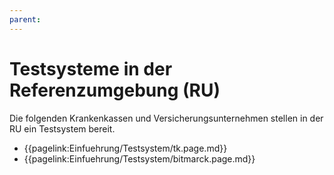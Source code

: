```yaml
---
parent:
---
```

# Testsysteme in der Referenzumgebung (RU)

Die folgenden Krankenkassen und Versicherungsunternehmen stellen in der RU ein Testsystem bereit.

* {{pagelink:Einfuehrung/Testsystem/tk.page.md}}
* {{pagelink:Einfuehrung/Testsystem/bitmarck.page.md}}
